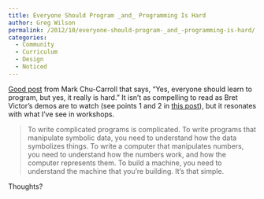 ```yaml
---
title: Everyone Should Program _and_ Programming Is Hard
author: Greg Wilson
permalink: /2012/10/everyone-should-program-_and_-programming-is-hard/
categories:
  - Community
  - Curriculum
  - Design
  - Noticed
---
```

[Good post][1] from Mark Chu-Carroll that says, &#8220;Yes, everyone should learn to program, but yes, it really is hard.&#8221; It isn&#8217;t as compelling to read as Bret Victor&#8217;s demos are to watch (see points 1 and 2 in [this post][2]), but it resonates with what I&#8217;ve see in workshops.

> To write complicated programs is complicated. To write programs that manipulate symbolic data, you need to understand how the data symbolizes things. To write a computer that manipulates numbers, you need to understand how the numbers work, and how the computer represents them. To build a machine, you need to understand the machine that you&#8217;re building. It&#8217;s that simple.

Thoughts?

 [1]: http://scientopia.org/blogs/goodmath/2012/10/05/everyone-should-program-or-programming-is-hard-both/
 [2]: /2012/09/26/round-4-a-slight-diversion/
